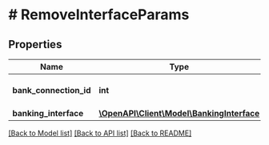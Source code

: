 # # RemoveInterfaceParams

## Properties

Name | Type | Description | Notes
------------ | ------------- | ------------- | -------------
**bank_connection_id** | **int** | Bank connection identifier |
**banking_interface** | [**\OpenAPI\Client\Model\BankingInterface**](BankingInterface.md) |  |

[[Back to Model list]](../../README.md#models) [[Back to API list]](../../README.md#endpoints) [[Back to README]](../../README.md)
